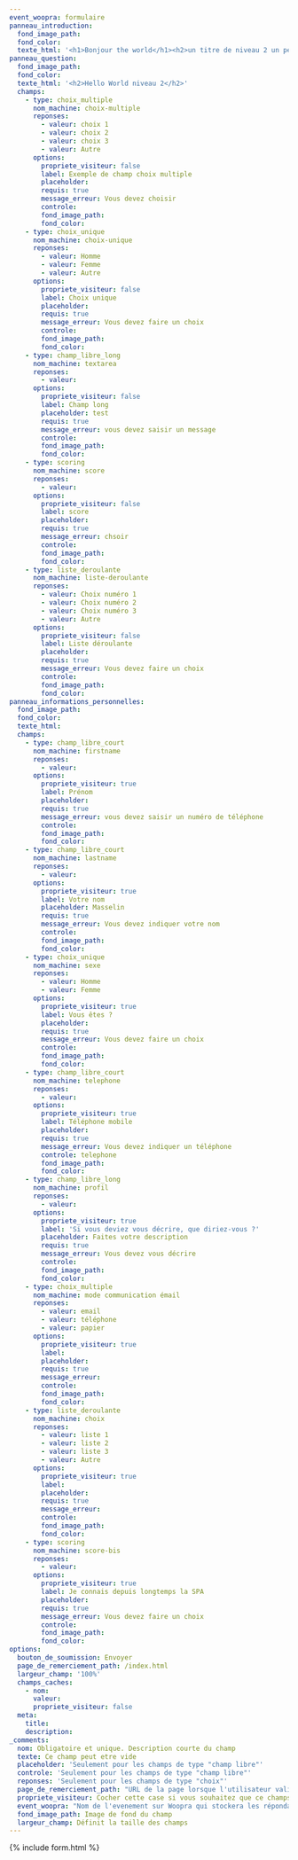 ```yaml
---
event_woopra: formulaire
panneau_introduction:
  fond_image_path:
  fond_color:
  texte_html: '<h1>Bonjour the world</h1><h2>un titre de niveau 2 un peu plus long que le titre principal</h2>'
panneau_question:
  fond_image_path:
  fond_color:
  texte_html: '<h2>Hello World niveau 2</h2>'
  champs:
    - type: choix_multiple
      nom_machine: choix-multiple
      reponses:
        - valeur: choix 1
        - valeur: choix 2
        - valeur: choix 3
        - valeur: Autre
      options:
        propriete_visiteur: false
        label: Exemple de champ choix multiple
        placeholder:
        requis: true
        message_erreur: Vous devez choisir
        controle:
        fond_image_path:
        fond_color:
    - type: choix_unique
      nom_machine: choix-unique
      reponses:
        - valeur: Homme
        - valeur: Femme
        - valeur: Autre
      options:
        propriete_visiteur: false
        label: Choix unique
        placeholder:
        requis: true
        message_erreur: Vous devez faire un choix
        controle:
        fond_image_path:
        fond_color:
    - type: champ_libre_long
      nom_machine: textarea
      reponses:
        - valeur:
      options:
        propriete_visiteur: false
        label: Champ long
        placeholder: test
        requis: true
        message_erreur: vous devez saisir un message
        controle:
        fond_image_path:
        fond_color:
    - type: scoring
      nom_machine: score
      reponses:
        - valeur:
      options:
        propriete_visiteur: false
        label: score
        placeholder:
        requis: true
        message_erreur: chsoir
        controle:
        fond_image_path:
        fond_color:
    - type: liste_deroulante
      nom_machine: liste-deroulante
      reponses:
        - valeur: Choix numéro 1
        - valeur: Choix numéro 2
        - valeur: Choix numéro 3
        - valeur: Autre
      options:
        propriete_visiteur: false
        label: Liste déroulante
        placeholder:
        requis: true
        message_erreur: Vous devez faire un choix
        controle:
        fond_image_path:
        fond_color:
panneau_informations_personnelles:
  fond_image_path:
  fond_color:
  texte_html:
  champs:
    - type: champ_libre_court
      nom_machine: firstname
      reponses:
        - valeur:
      options:
        propriete_visiteur: true
        label: Prénom
        placeholder:
        requis: true
        message_erreur: vous devez saisir un numéro de téléphone
        controle:
        fond_image_path:
        fond_color:
    - type: champ_libre_court
      nom_machine: lastname
      reponses:
        - valeur:
      options:
        propriete_visiteur: true
        label: Votre nom
        placeholder: Masselin
        requis: true
        message_erreur: Vous devez indiquer votre nom
        controle:
        fond_image_path:
        fond_color:
    - type: choix_unique
      nom_machine: sexe
      reponses:
        - valeur: Homme
        - valeur: Femme
      options:
        propriete_visiteur: true
        label: Vous êtes ?
        placeholder:
        requis: true
        message_erreur: Vous devez faire un choix
        controle:
        fond_image_path:
        fond_color:
    - type: champ_libre_court
      nom_machine: telephone
      reponses:
        - valeur:
      options:
        propriete_visiteur: true
        label: Téléphone mobile
        placeholder:
        requis: true
        message_erreur: Vous devez indiquer un téléphone
        controle: telephone
        fond_image_path:
        fond_color:
    - type: champ_libre_long
      nom_machine: profil
      reponses:
        - valeur:
      options:
        propriete_visiteur: true
        label: 'Si vous deviez vous décrire, que diriez-vous ?'
        placeholder: Faites votre description
        requis: true
        message_erreur: Vous devez vous décrire
        controle:
        fond_image_path:
        fond_color:
    - type: choix_multiple
      nom_machine: mode communication émail
      reponses:
        - valeur: email
        - valeur: téléphone
        - valeur: papier
      options:
        propriete_visiteur: true
        label:
        placeholder:
        requis: true
        message_erreur:
        controle:
        fond_image_path:
        fond_color:
    - type: liste_deroulante
      nom_machine: choix
      reponses:
        - valeur: liste 1
        - valeur: liste 2
        - valeur: liste 3
        - valeur: Autre
      options:
        propriete_visiteur: true
        label:
        placeholder:
        requis: true
        message_erreur:
        controle:
        fond_image_path:
        fond_color:
    - type: scoring
      nom_machine: score-bis
      reponses:
        - valeur:
      options:
        propriete_visiteur: true
        label: Je connais depuis longtemps la SPA
        placeholder:
        requis: true
        message_erreur: Vous devez faire un choix
        controle:
        fond_image_path:
        fond_color:
options:
  bouton_de_soumission: Envoyer
  page_de_remerciement_path: /index.html
  largeur_champ: '100%'
  champs_caches:
    - nom:
      valeur:
      propriete_visiteur: false
  meta:
    title:
    description:
_comments:
  nom: Obligatoire et unique. Description courte du champ
  texte: Ce champ peut etre vide
  placeholder: 'Seulement pour les champs de type "champ libre"'
  controle: 'Seulement pour les champs de type "champ libre"'
  reponses: 'Seulement pour les champs de type "choix"'
  page_de_remerciement_path: "URL de la page lorsque l'utilisateur valide le formulaire"
  propriete_visiteur: Cocher cette case si vous souhaitez que ce champs remonte dans les propriété du visiteur sur Woopra
  event_woopra: "Nom de l'evenement sur Woopra qui stockera les répondants <a href=\"http://google.com\" target=\"_blank\">blabla</a>"
  fond_image_path: Image de fond du champ
  largeur_champ: Définit la taille des champs
---
```

{% include form.html %}

